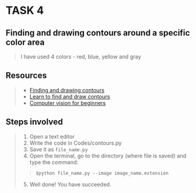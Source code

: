 # TASK 4

## Finding and drawing contours around a specific color area
>I have used 4 colors - red, blue, yellow and gray

## Resources
>- [Finding and drawing contours](https://www.geeksforgeeks.org/find-and-draw-contours-using-opencv-python/amp/)
>- [Learn to find and draw contours](https://opencv-python-tutroals.readthedocs.io/en/latest/py_tutorials/py_imgproc/py_contours/py_table_of_contents_contours/py_table_of_contents_contours.html)
>- [Computer vision for beginners](https://towardsdatascience.com/computer-vision-for-beginners-part-4-64a8d9856208)

## Steps involved
>1. Open a text editor
>2. Write the code in Codes/contours.py
>3. Save it as `file_name.py`
>4. Open the terminal, go to the directory (where file is saved) and type the command:
>>`$python file_name.py --image image_name.extension`
>5. Well done! You have succeeded.
